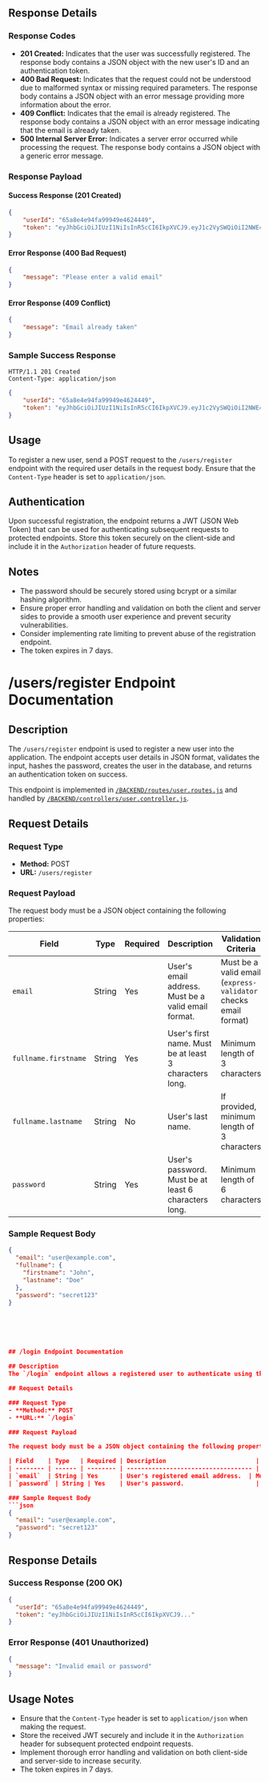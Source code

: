 ## Response Details

### Response Codes

- **201 Created:** Indicates that the user was successfully registered. The response body contains a JSON object with the new user's ID and an authentication token.
- **400 Bad Request:** Indicates that the request could not be understood due to malformed syntax or missing required parameters. The response body contains a JSON object with an error message providing more information about the error.
- **409 Conflict:** Indicates that the email is already registered. The response body contains a JSON object with an error message indicating that the email is already taken.
- **500 Internal Server Error:** Indicates a server error occurred while processing the request. The response body contains a JSON object with a generic error message.

### Response Payload

#### Success Response (201 Created)
```json
{
    "userId": "65a8e4e94fa99949e4624449",
    "token": "eyJhbGciOiJIUzI1NiIsInR5cCI6IkpXVCJ9.eyJ1c2VySWQiOiI2NWE4ZTRlOTRmYTk5OTQ5ZTQ2MjQ0NDkiLCJpYXQiOjE3MDYwNzQ4NjUsImV4cCI6MTcwNjY3OTY2NX0.VGhJc_QVt9_3zuQyqVvGufCjDRIz2JuJGCQpsJq7xBY"
}
```

#### Error Response (400 Bad Request)
```json
{
    "message": "Please enter a valid email"
}
```

#### Error Response (409 Conflict)

```json
{
    "message": "Email already taken"
}
```

### Sample Success Response
```http
HTTP/1.1 201 Created
Content-Type: application/json
```

```json
{
    "userId": "65a8e4e94fa99949e4624449",
    "token": "eyJhbGciOiJIUzI1NiIsInR5cCI6IkpXVCJ9.eyJ1c2VySWQiOiI2NWE4ZTRlOTRmYTk5OTQ5ZTQ2MjQ0NDkiLCJpYXQiOjE3MDYwNzQ4NjUsImV4cCI6MTcwNjY3OTY2NX0.VGhJc_QVt9_3zuQyqVvGufCjDRIz2JuJGCQpsJq7xBY"
}
```

## Usage

To register a new user, send a POST request to the `/users/register` endpoint with the required user details in the request body. Ensure that the `Content-Type` header is set to `application/json`.

## Authentication

Upon successful registration, the endpoint returns a JWT (JSON Web Token) that can be used for authenticating subsequent requests to protected endpoints. Store this token securely on the client-side and include it in the `Authorization` header of future requests.

## Notes

- The password should be securely stored using bcrypt or a similar hashing algorithm.
- Ensure proper error handling and validation on both the client and server sides to provide a smooth user experience and prevent security vulnerabilities.
- Consider implementing rate limiting to prevent abuse of the registration endpoint.
- The token expires in 7 days.
# /users/register Endpoint Documentation

## Description
The `/users/register` endpoint is used to register a new user into the application. The endpoint accepts user details in JSON format, validates the input, hashes the password, creates the user in the database, and returns an authentication token on success.

This endpoint is implemented in [`/BACKEND/routes/user.routes.js`](C:/Users/ashif/Desktop/UBER/BACKEND/routes/user.routes.js) and handled by [`/BACKEND/controllers/user.controller.js`](C:/Users/ashif/Desktop/UBER/BACKEND/controllers/user.controller.js).

## Request Details

### Request Type
- **Method:** POST
- **URL:** `/users/register`

### Request Payload

The request body must be a JSON object containing the following properties:

| Field                  | Type    | Required | Description                                                          | Validation Criteria                                                           |
| ---------------------- | ------- | -------- | -------------------------------------------------------------------- | ----------------------------------------------------------------------------- |
| `email`                | String  | Yes      | User's email address. Must be a valid email format.                  | Must be a valid email (`express-validator` checks email format)               |
| `fullname.firstname`   | String  | Yes      | User's first name. Must be at least 3 characters long.               | Minimum length of 3 characters                                                |
| `fullname.lastname`    | String  | No       | User's last name.                                                    | If provided, minimum length of 3 characters                                   |
| `password`             | String  | Yes      | User's password. Must be at least 6 characters long.                 | Minimum length of 6 characters                                                |

### Sample Request Body
```json
{
  "email": "user@example.com",
  "fullname": {
    "firstname": "John",
    "lastname": "Doe"
  },
  "password": "secret123"
}






## /login Endpoint Documentation

## Description
The `/login` endpoint allows a registered user to authenticate using their email and password. Upon successful authentication, the endpoint returns a JSON Web Token (JWT) along with the user's ID for accessing protected resources.

## Request Details

### Request Type
- **Method:** POST
- **URL:** `/login`

### Request Payload

The request body must be a JSON object containing the following properties:

| Field    | Type   | Required | Description                         | Validation Criteria                          |
| -------- | ------ | -------- | ----------------------------------- | -------------------------------------------- |
| `email`  | String | Yes      | User's registered email address.  | Must be a valid email format.                |
| `password` | String | Yes    | User's password.                    | Must match the stored hashed password.       |

### Sample Request Body
```json
{
  "email": "user@example.com",
  "password": "secret123"
}
```

## Response Details

### Success Response (200 OK)
```json
{
  "userId": "65a8e4e94fa99949e4624449",
  "token": "eyJhbGciOiJIUzI1NiIsInR5cCI6IkpXVCJ9..."
}
```

### Error Response (401 Unauthorized)
```json
{
  "message": "Invalid email or password"
}
```

## Usage Notes
- Ensure that the `Content-Type` header is set to `application/json` when making the request.
- Store the received JWT securely and include it in the `Authorization` header for subsequent protected endpoint requests.
- Implement thorough error handling and validation on both client-side and server-side to increase security.
- The token expires in 7 days.

